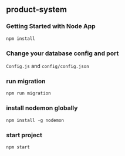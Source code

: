 ## product-system

### Getting Started with Node App

`npm install`

### Change your database config and port 

`Config.js` and `config/config.json` 

### run migration 

`npm run migration`

### install nodemon globally

`npm install -g nodemon`

### start project 

`npm start`